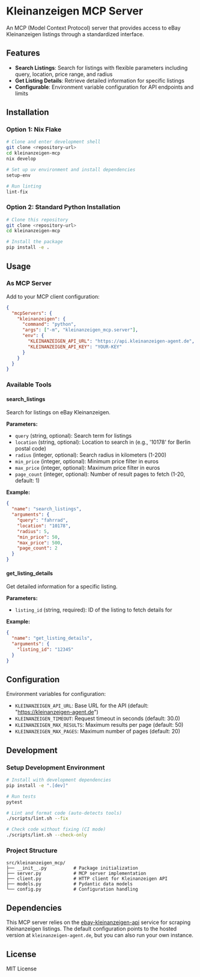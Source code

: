 # Kleinanzeigen MCP Server

An MCP (Model Context Protocol) server that provides access to eBay Kleinanzeigen listings through a standardized interface.

## Features

- **Search Listings**: Search for listings with flexible parameters including query, location, price range, and radius
- **Get Listing Details**: Retrieve detailed information for specific listings
- **Configurable**: Environment variable configuration for API endpoints and limits

## Installation

### Option 1: Nix Flake

```bash
# Clone and enter development shell
git clone <repository-url>
cd kleinanzeigen-mcp
nix develop

# Set up uv environment and install dependencies
setup-env

# Run linting
lint-fix
```

### Option 2: Standard Python Installation

```bash
# Clone this repository
git clone <repository-url>
cd kleinanzeigen-mcp

# Install the package
pip install -e .
```

## Usage

### As MCP Server

Add to your MCP client configuration:

```json
{
  "mcpServers": {
    "kleinanzeigen": {
      "command": "python",
      "args": ["-m", "kleinanzeigen_mcp.server"],
      "env": {
        "KLEINANZEIGEN_API_URL": "https://api.kleinanzeigen-agent.de",
        "KLEINANZEIGEN_API_KEY": "YOUR-KEY"
      }
    }
  }
}
```

### Available Tools

#### search_listings

Search for listings on eBay Kleinanzeigen.

**Parameters:**

- `query` (string, optional): Search term for listings
- `location` (string, optional): Location to search in (e.g., '10178' for Berlin postal code)
- `radius` (integer, optional): Search radius in kilometers (1-200)
- `min_price` (integer, optional): Minimum price filter in euros
- `max_price` (integer, optional): Maximum price filter in euros
- `page_count` (integer, optional): Number of result pages to fetch (1-20, default: 1)

**Example:**

```json
{
  "name": "search_listings",
  "arguments": {
    "query": "fahrrad",
    "location": "10178",
    "radius": 5,
    "min_price": 50,
    "max_price": 500,
    "page_count": 2
  }
}
```

#### get_listing_details

Get detailed information for a specific listing.

**Parameters:**

- `listing_id` (string, required): ID of the listing to fetch details for

**Example:**

```json
{
  "name": "get_listing_details", 
  "arguments": {
    "listing_id": "12345"
  }
}
```

## Configuration

Environment variables for configuration:

- `KLEINANZEIGEN_API_URL`: Base URL for the API (default: "<https://kleinanzeigen-agent.de>")
- `KLEINANZEIGEN_TIMEOUT`: Request timeout in seconds (default: 30.0)
- `KLEINANZEIGEN_MAX_RESULTS`: Maximum results per page (default: 50)
- `KLEINANZEIGEN_MAX_PAGES`: Maximum number of pages (default: 20)

## Development

### Setup Development Environment

```bash
# Install with development dependencies
pip install -e ".[dev]"

# Run tests
pytest

# Lint and format code (auto-detects tools)
./scripts/lint.sh --fix

# Check code without fixing (CI mode)
./scripts/lint.sh --check-only
```

### Project Structure

```
src/kleinanzeigen_mcp/
├── __init__.py          # Package initialization
├── server.py            # MCP server implementation
├── client.py            # HTTP client for Kleinanzeigen API
├── models.py            # Pydantic data models
└── config.py            # Configuration handling
```

## Dependencies

This MCP server relies on the [ebay-kleinanzeigen-api](https://github.com/DanielWTE/ebay-kleinanzeigen-api) service for scraping Kleinanzeigen listings. The default configuration points to the hosted version at `kleinanzeigen-agent.de`, but you can also run your own instance.

## License

MIT License

